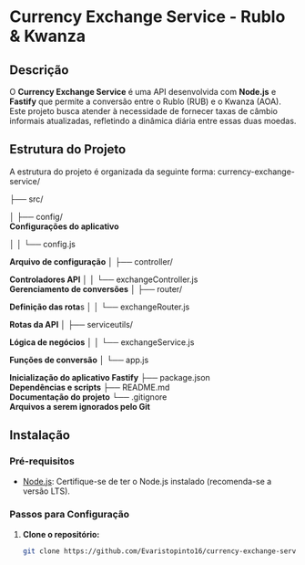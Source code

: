 # Currency Exchange Service - Rublo & Kwanza

## Descrição

O **Currency Exchange Service** é uma API desenvolvida com **Node.js** e **Fastify** que permite a conversão entre o Rublo (RUB) e o Kwanza (AOA). Este projeto busca atender à necessidade de fornecer taxas de câmbio informais atualizadas, refletindo a dinâmica diária entre essas duas moedas.

## Estrutura do Projeto

A estrutura do projeto é organizada da seguinte forma:
currency-exchange-service/

├── src/

│   ├── config/               
**Configurações do aplicativo**

│   │   └── config.js         

**Arquivo de configuração**
│   ├── controller/           

**Controladores API**
│   │   └── exchangeController.js  
 **Gerenciamento de conversões**
│   ├── router/               

 **Definição das rota**s
│   │   └── exchangeRouter.js   

**Rotas da API**
│   ├── serviceutils/         

**Lógica de negócios**
│   │   └── exchangeService.js   

**Funções de conversão**
│   └── app.js                

 **Inicialização do aplicativo Fastify**
├── package.json              
**Dependências e scripts**
├── README.md                 
**Documentação do projeto**
└── .gitignore                
 **Arquivos a serem ignorados pelo Git**

## Instalação

### Pré-requisitos

- [Node.js](https://nodejs.org/): Certifique-se de ter o Node.js instalado (recomenda-se a versão LTS).

### Passos para Configuração

1. **Clone o repositório:**

   ```bash
   git clone https://github.com/Evaristopinto16/currency-exchange-service